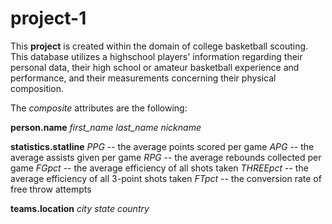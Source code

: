 # project-1

This **project** is created within the domain of college basketball scouting. This database utilizes a highschool players' information regarding their personal data, their high school or amateur basketball experience and performance, and their measurements concerning their physical composition.

The *composite* attributes are the following:
  
  **person.name**
    *first_name*
    *last_name*
    *nickname*
    
  **statistics.statline**
    *PPG* -- the average points scored per game
    *APG* -- the average assists given per game
    *RPG* -- the average rebounds collected per game
    *FGpct* -- the average efficiency of all shots taken
    *THREEpct* -- the average efficiency of all 3-point shots taken
    *FTpct* -- the conversion rate of free throw attempts
    
  **teams.location**
    *city*
    *state*
    *country*
